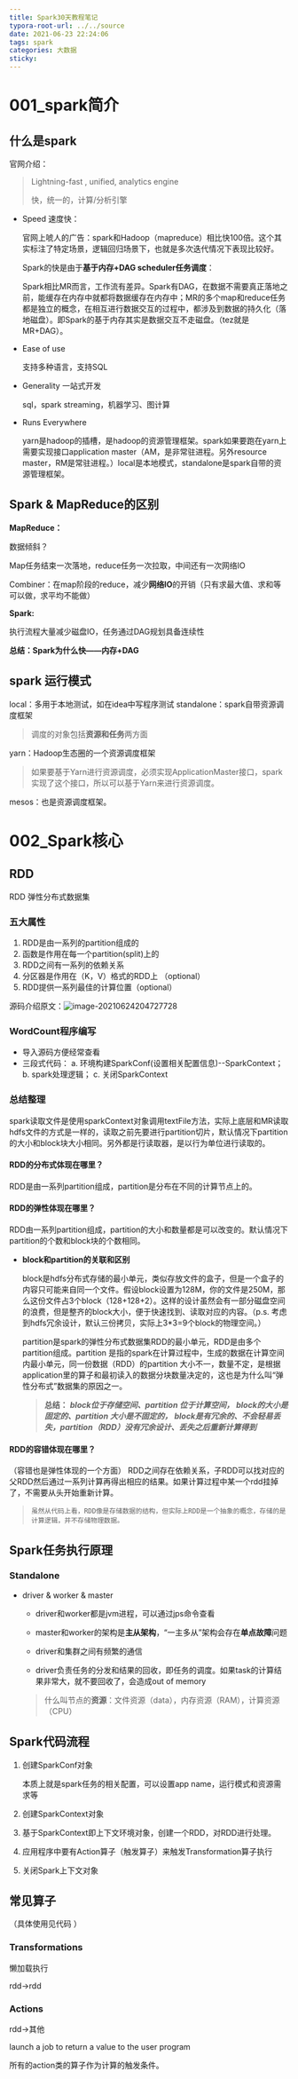 ```yaml
---
title: Spark30天教程笔记
typora-root-url: ../../source
date: 2021-06-23 22:24:06
tags: spark
categories: 大数据
sticky:
---
```


# 001_spark简介

## 什么是spark

官网介绍：

> Lightning-fast , unified, analytics engine
>
> 快，统一的，计算/分析引擎

- Speed 速度快：

  官网上唬人的广告：spark和Hadoop（mapreduce）相比快100倍。这个其实标注了特定场景，逻辑回归场景下，也就是多次迭代情况下表现比较好。

  Spark的快是由于**基于内存+DAG scheduler任务调度**：

  Spark相比MR而言，工作流有差异。Spark有DAG，在数据不需要真正落地之前，能缓存在内存中就都将数据缓存在内存中；MR的多个map和reduce任务都是独立的概念，在相互进行数据交互的过程中，都涉及到数据的持久化（落地磁盘）。即Spark的基于内存其实是数据交互不走磁盘。（tez就是MR+DAG）。

- Ease of use

  支持多种语言，支持SQL

- Generality 一站式开发

  sql，spark streaming，机器学习、图计算

- Runs Everywhere

  yarn是hadoop的插槽，是hadoop的资源管理框架。spark如果要跑在yarn上需要实现接口application master（AM，是非常驻进程。另外resource master，RM是常驻进程。）local是本地模式，standalone是spark自带的资源管理框架。

## Spark & MapReduce的区别

**MapReduce：**

数据倾斜？

Map任务结束一次落地，reduce任务一次拉取，中间还有一次网络IO

Combiner：在map阶段的reduce，减少**网络IO**的开销（只有求最大值、求和等可以做，求平均不能做）

**Spark:**

执行流程大量减少磁盘IO，任务通过DAG规划具备连续性

**总结：Spark为什么快——内存+DAG**

## spark 运行模式

local：多用于本地测试，如在idea中写程序测试
standalone：spark自带资源调度框架

> 调度的对象包括**资源和任务**两方面

yarn：Hadoop生态圈的一个资源调度框架

> 如果要基于Yarn进行资源调度，必须实现ApplicationMaster接口，spark实现了这个接口，所以可以基于Yarn来进行资源调度。

mesos：也是资源调度框架。

# 002_Spark核心

## RDD

RDD 弹性分布式数据集

### 五大属性

1) RDD是由一系列的partition组成的
2) 函数是作用在每一个partition(split)上的
3) RDD之间有一系列的依赖关系
4) 分区器是作用在（K，V）格式的RDD上 （optional）
5) RDD提供一系列最佳的计算位置（optional）

源码介绍原文：![image-20210624204727728](/images/Spark30%E5%A4%A9%E6%95%99%E7%A8%8B%E7%AC%94%E8%AE%B0/image-20210624204727728-1624538851306.png)

### WordCount程序编写

- 导入源码方便经常查看
- 三段式代码：
a. 环境构建SparkConf(设置相关配置信息)--SparkContext；
  b. spark处理逻辑；
c. 关闭SparkContext

### 总结整理

spark读取文件是使用sparkContext对象调用textFile方法，实际上底层和MR读取hdfs文件的方式是一样的，读取之前先要进行partition切片，默认情况下partition的大小和block块大小相同。另外都是行读取器，是以行为单位进行读取的。

#### RDD的分布式体现在哪里？
RDD是由一系列partition组成，partition是分布在不同的计算节点上的。

#### RDD的弹性体现在哪里？
RDD由一系列partition组成，partition的大小和数量都是可以改变的。默认情况下partition的个数和block块的个数相同。

- **block和partition的关联和区别**

  block是hdfs分布式存储的最小单元，类似存放文件的盒子，但是一个盒子的内容只可能来自同一个文件。假设block设置为128M，你的文件是250M，那么这份文件占3个block（128+128+2）。这样的设计虽然会有一部分磁盘空间的浪费，但是整齐的block大小，便于快速找到、读取对应的内容。（p.s. 考虑到hdfs冗余设计，默认三份拷贝，实际上3*3=9个block的物理空间。）

  partition是spark的弹性分布式数据集RDD的最小单元，RDD是由多个partition组成。partition 是指的spark在计算过程中，生成的数据在计算空间内最小单元，同一份数据（RDD）的partition 大小不一，数量不定，是根据application里的算子和最初读入的数据分块数量决定的，这也是为什么叫“弹性分布式”数据集的原因之一。

  > **总结：**
  > ***block位于存储空间、partition 位于计算空间，***
  > ***block的大小是固定的、partition 大小是不固定的，***
  > ***block是有冗余的、不会轻易丢失，partition（RDD）没有冗余设计、丢失之后重新计算得到***

#### RDD的容错体现在哪里？
（容错也是弹性体现的一个方面）
RDD之间存在依赖关系，子RDD可以找对应的父RDD然后通过一系列计算再得出相应的结果。如果计算过程中某一个rdd挂掉了，不需要从头开始重新计算。

> `虽然从代码上看，RDD像是存储数据的结构，但实际上RDD是一个抽象的概念，存储的是计算逻辑，并不存储物理数据。`

## Spark任务执行原理

### Standalone

- driver & worker & master

  - driver和worker都是jvm进程，可以通过jps命令查看
  - master和worker的架构是**主从架构**，“一主多从”架构会存在**单点故障**问题

  - driver和集群之间有频繁的通信
  - driver负责任务的分发和结果的回收，即任务的调度。如果task的计算结果非常大，就不要回收了，会造成out of memory

  > 什么叫节点的**资源**：文件资源（data），内存资源（RAM），计算资源（CPU）

## Spark代码流程

1. 创建SparkConf对象

   本质上就是spark任务的相关配置，可以设置app name，运行模式和资源需求等

2. 创建SparkContext对象

3. 基于SparkContext即上下文环境对象，创建一个RDD，对RDD进行处理。

4. 应用程序中要有Action算子（触发算子）来触发Transformation算子执行

5. 关闭Spark上下文对象

## 常见算子

（具体使用见代码 ）

### Transformations

懒加载执行

rdd->rdd

### Actions

rdd->其他

launch a job to return a value to the user program

所有的action类的算子作为计算的触发条件。









































